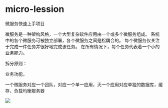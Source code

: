 # micro-lession
微服务快速上手项目

微服务是一种架构风格，一个大型复杂软件应用由一个或多个微服务组成。
系统中的各个微服务可被独立部署，各个微服务之间是松耦合的。
每个微服务仅关注于完成一件任务并很好地完成该任务。
在所有情况下，每个任务代表着一个小的业务能力。


拆分原则：

业务功能。

一个微服务对应一个团队，对应一个单一应用，灭一个应用对应单独的数据库，缓存，负载均衡服务器

<img src="https://content.perfect365.com/explore/94DDD746-7C81-4272-BF72-D011B6BF576C.png"/>
